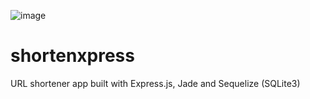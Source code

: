 ![image](https://user-images.githubusercontent.com/57678928/159332457-4dfb5b54-37d6-4d79-8f14-aabfe70520e3.png)

# shortenxpress

URL shortener app built with Express.js, Jade and Sequelize (SQLite3)
